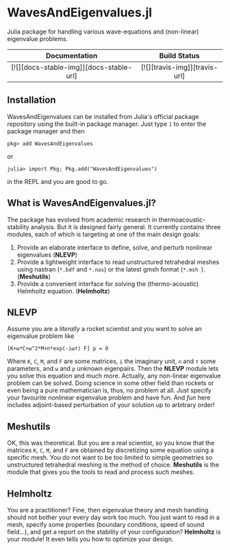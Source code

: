# WavesAndEigenvalues.jl
Julia package for handling various wave-equations and (non-linear) eigenvalue problems.

| **Documentation**                                                               | **Build Status**                                                                                |
|:-------------------------------------------------------------------------------:|:-----------------------------------------------------------------------------------------------:|
| [![][docs-stable-img]][docs-stable-url] | [![][travis-img]][travis-url] |

## Installation

WavesAndEigenvalues can be installed from Julia's official package repository using the built-in package manager. Just type `]` to enter the package manager and then
```
pkg> add WavesAndEigenvalues
```
or
```julia-repl
julia> import Pkg; Pkg.add("WavesAndEigenvalues")
```
in the REPL and you are good to go.


## What is WavesAndEigenvalues.jl?
The package has evolved from academic research in thermoacoustic-stability analysis. But it is designed fairly general. It currently contains three modules, each of which is targeting at one of the main design goals:

1. Provide an elaborate interface to define, solve, and perturb nonlinear eigenvalues (**NLEVP**)
2. Provide a lightweight interface to read unstructured tetrahedral meshes using nastran (`*.bdf` and `*.nas`) or the latest gmsh format (`*.msh `). (**Meshutils**)
3. Provide a convenient interface for solving the (thermo-acoustic) Helmholtz equation. (**Helmholtz**)

## NLEVP
Assume you are a *literally* a rocket scientist and you want to solve an eigenvalue problem like
```
[K+ω*C+ω^2*M+n*exp(-iωτ) F] p = 0
```
Where `K`, `C`, `M`, and `F` are some matrices, `i` the imaginary unit, `n` and `τ` some parameters, and `ω` and `p` unknown eigenpairs.
Then the **NLEVP** module lets you solve this equation and much more. Actually, any non-linear eigenvalue problem can be solved. Doing science in some other field than rockets or even being a pure mathematician is, thus, no problem at all. Just specify your favourite nonlinear eigenvalue problem and have fun. And *fun* here includes adjoint-based perturbation of your solution up to arbitrary order!  

## Meshutils
OK, this was theoretical. But you are a real scientist, so you know that the matrices `K`, `C`, `M`, and `F` are obtained by discretizing some equation using a specific mesh. You do not want to be too limited to simple geometries so unstructured tetrahedral meshing is the method of choice.  **Meshutils** is the module that gives you the tools to read and process such meshes.

## Helmholtz
You are a practitioner? Fine, then eigenvalue theory and mesh handling should not bother your every day work too much.
You just want to read in a mesh, specify some properties (boundary conditions, speed of sound field...), and get a report on
the stability of your configuration? **Helmholtz** is your module! It even tells you how to optimize your design.
